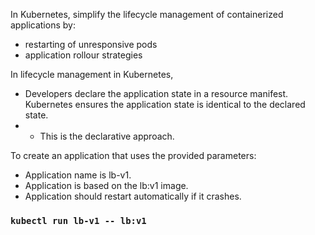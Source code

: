 In Kubernetes, simplify the lifecycle management of containerized applications by:
- restarting of unresponsive pods
- application rollour strategies

In lifecycle management in Kubernetes,
- Developers declare the application state in a resource manifest. Kubernetes ensures the application state is identical to the declared state. 
- - This is the declarative approach. 

To create an application that uses the provided parameters:
- Application name is lb-v1.
- Application is based on the lb:v1 image.
- Application should restart automatically if it crashes.
### ```kubectl run lb-v1 -- lb:v1```</p>
